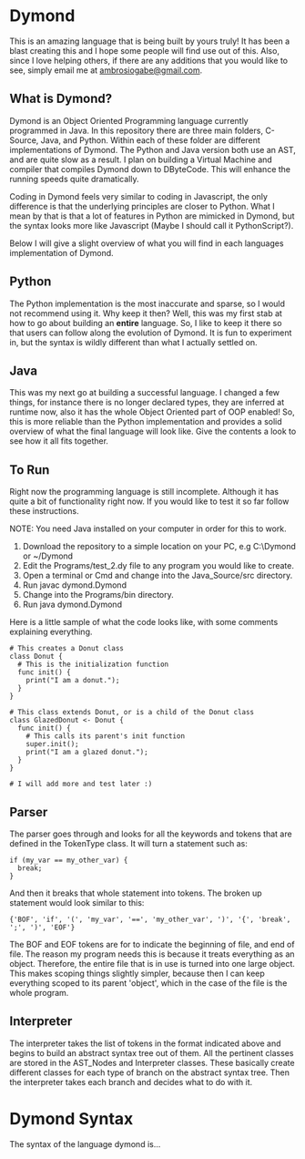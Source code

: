 # Dymond
This is an amazing language that is being built by yours truly! It has been a blast creating this and I hope some people will find use out of this.
Also, since I love helping others, if there are any additions that you would like to see, simply email me at ambrosiogabe@gmail.com.

## What is Dymond?
Dymond is an Object Oriented Programming language currently programmed in Java. In this repository there are three main folders, C-Source, Java, and Python.
Within each of these folder are different implementations of Dymond. The Python and Java version both use an AST, and are quite slow as a result. I plan
on building a Virtual Machine and compiler that compiles Dymond down to DByteCode. This will enhance the running speeds quite dramatically.

Coding in Dymond feels very similar to coding in Javascript, the only difference is that the underlying principles are closer to Python. What I mean by that
is that a lot of features in Python are mimicked in Dymond, but the syntax looks more like Javascript (Maybe I should call it PythonScript?).

Below I will give a slight overview of what you will find in each languages implementation of Dymond.

## Python
The Python implementation is the most inaccurate and sparse, so I would not recommend using it. Why keep it then? Well, this was my first stab
at how to go about building an **entire** language. So, I like to keep it there so that users can follow along the evolution of Dymond. It is fun to
experiment in, but the syntax is wildly different than what I actually settled on.

## Java
This was my next go at building a successful language. I changed a few things, for instance there is no longer declared types, they are inferred at runtime
now, also it has the whole Object Oriented part of OOP enabled! So, this is more reliable than the Python implementation and provides a solid overview
of what the final language will look like. Give the contents a look to see how it all fits together.

## To Run
Right now the programming language is still incomplete. Although it has quite a bit of functionality right now. If you would like to test it so far follow these instructions.

NOTE: You need Java installed on your computer in order for this to work.

1. Download the repository to a simple location on your PC, e.g C:\\Dymond or ~/Dymond
2. Edit the Programs/test_2.dy file to any program you would like to create.
3. Open a terminal or Cmd and change into the Java_Source/src directory.
4. Run javac dymond.Dymond
5. Change into the Programs/bin directory.
6. Run java dymond.Dymond

Here is a little sample of what the code looks like, with some comments explaining everything.

```
# This creates a Donut class
class Donut {
  # This is the initialization function
  func init() {
    print("I am a donut.");
  }
}

# This class extends Donut, or is a child of the Donut class
class GlazedDonut <- Donut {
  func init() {
    # This calls its parent's init function
    super.init();
    print("I am a glazed donut.");
  }
}

# I will add more and test later :)
```

## Parser
The parser goes through and looks for all the keywords and tokens that are defined in the TokenType class. It will turn a statement such as:

```
if (my_var == my_other_var) {
  break;
}
```

And then it breaks that whole statement into tokens. The broken up statement would look similar to this:

```
{'BOF', 'if', '(', 'my_var', '==', 'my_other_var', ')', '{', 'break', ';', ')', 'EOF'}
```

The BOF and EOF tokens are for to indicate the beginning of file, and end of file. The reason my program needs this is because it treats everything as an object. Therefore, the entire file that is in use is turned into one large object. This makes scoping things slightly simpler, because then I can keep everything scoped to its parent 'object', which in the case of the file is the whole program.

## Interpreter
The interpreter takes the list of tokens in the format indicated above and begins to build an abstract syntax tree out of them. All the pertinent classes are stored in the AST_Nodes and Interpreter classes. These basically create different classes for each type of branch on the abstract syntax tree. Then the interpreter takes each branch and decides what to do with it.

# Dymond Syntax
The syntax of the language dymond is...
